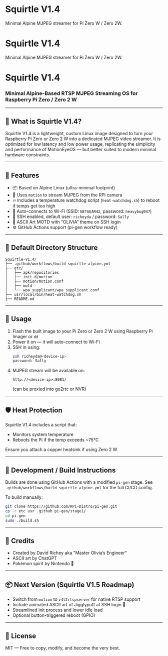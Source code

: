 # Squirtle V1.4
Minimal Alpine MJPEG streamer for Pi Zero W / Zero 2W.
# Squirtle V1.4
Minimal Alpine MJPEG streamer for Pi Zero W / Zero 2W.
# Squirtle V1.4

### Minimal Alpine-Based RTSP MJPEG Streaming OS for Raspberry Pi Zero / Zero 2 W

---

## 🐢 What is Squirtle V1.4?

Squirtle V1.4 is a lightweight, custom Linux image designed to turn your Raspberry Pi Zero or Zero 2 W into a dedicated MJPEG video streamer. It is optimized for low latency and low power usage, replicating the simplicity and performance of MotionEyeOS — but better suited to modern minimal hardware constraints.

---

## 🚀 Features

- 📦 Based on Alpine Linux (ultra-minimal footprint)
- 📸 Uses `motion` to stream MJPEG from the RPi camera
- 🔥 Includes a temperature watchdog script (`heat-watchdog.sh`) to reboot if temps get too high
- 📶 Auto-connects to Wi-Fi (SSID: `NETGEAR42`, password: `heavybug047`)
- 🔑 SSH enabled, default user: `richeyda` / password: `Sally`
- 🎨 ASCII Art MOTD with “OLIVIA” theme on SSH login
- ⚙️ GitHub Actions support (pi-gen workflow ready)

---

## 🔧 Default Directory Structure

```
Squirtle-V1.4/
├── .github/workflows/build-squirtle-alpine.yml
├── etc/
│   ├── apk/repositories
│   ├── init.d/motion
│   ├── motion/motion.conf
│   ├── motd
│   └── wpa_supplicant/wpa_supplicant.conf
├── usr/local/bin/heat-watchdog.sh
├── README.md
```

---

## 🔌 Usage

1. Flash the built image to your Pi Zero or Zero 2 W using Raspberry Pi Imager or `dd`
2. Power it on — it will auto-connect to Wi-Fi
3. SSH in using:
   ```bash
   ssh richeyda@<device-ip>
   password: Sally
   ```
4. MJPEG stream will be available on:
   ```
   http://<device-ip>:8081/
   ```
   (can be proxied into go2rtc or NVR)

---

## 🛡️ Heat Protection

Squirtle V1.4 includes a script that:
- Monitors system temperature
- Reboots the Pi if the temp exceeds ~75°C

Ensure you attach a copper heatsink if using Zero 2 W.

---

## 🧪 Development / Build Instructions

Builds are done using GitHub Actions with a modified `pi-gen` stage. See `.github/workflows/build-squirtle-alpine.yml` for the full CI/CD config.

To build manually:
```bash
git clone https://github.com/RPi-Distro/pi-gen.git
cp -r etc usr .github pi-gen/stage1/
cd pi-gen
sudo ./build.sh
```

---

## 🧠 Credits

- Created by David Richey aka "Master Olivia’s Engineer"
- ASCII art by ChatGPT
- Pokémon spirit by Nintendo 🧢

---

## 📦 Next Version (Squirtle V1.5 Roadmap)

- Switch from `motion` to `v4l2rtspserver` for native RTSP support
- Include animated ASCII art of Jigglypuff at SSH login 🎤
- Streamlined init process and lower idle load
- Optional button-triggered reboot (GPIO)

---

## 🔗 License

MIT — Free to copy, modify, and become the very best.
